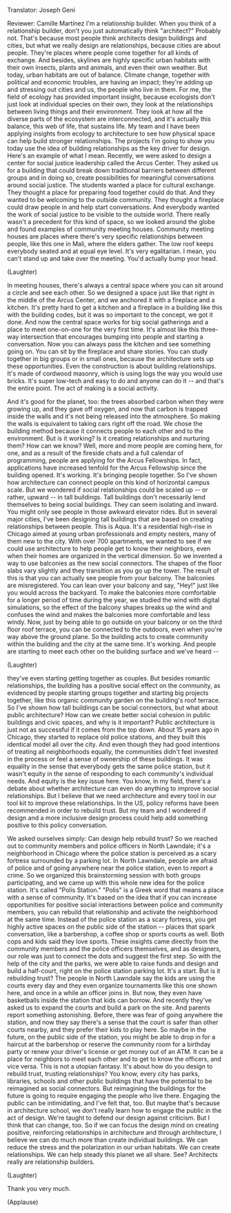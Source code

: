 

Translator: Joseph Geni

Reviewer: Camille Martínez
I&#39;m a relationship builder.
When you think of a relationship builder,
don&#39;t you just automatically
think &quot;architect?&quot;
Probably not.
That&#39;s because most people think
architects design buildings and cities,
but what we really design
are relationships,
because cities are about people.
They&#39;re places where people come together
for all kinds of exchange.
And besides, skylines
are highly specific urban habitats
with their own insects,
plants and animals,
and even their own weather.
But today, urban habitats
are out of balance.
Climate change, together with political
and economic troubles,
are having an impact;
they&#39;re adding up
and stressing out cities and us,
the people who live in them.
For me, the field of ecology
has provided important insight,
because ecologists don&#39;t just look
at individual species on their own,
they look at the relationships
between living things
and their environment.
They look at how all the diverse parts
of the ecosystem are interconnected,
and it&#39;s actually this balance,
this web of life, that sustains life.
My team and I have been applying
insights from ecology to architecture
to see how physical space
can help build stronger relationships.
The projects I&#39;m going to show you today
use the idea of building relationships
as the key driver for design.
Here&#39;s an example of what I mean.
Recently, we were asked to design
a center for social justice leadership
called the Arcus Center.
They asked us for a building
that could break down traditional barriers
between different groups
and in doing so, create possibilities
for meaningful conversations
around social justice.
The students wanted a place
for cultural exchange.
They thought a place for preparing
food together could do that.
And they wanted to be welcoming
to the outside community.
They thought a fireplace
could draw people in
and help start conversations.
And everybody wanted the work
of social justice to be visible
to the outside world.
There really wasn&#39;t a precedent
for this kind of space,
so we looked around the globe
and found examples
of community meeting houses.
Community meeting houses are places
where there&#39;s very specific
relationships between people,
like this one in Mali,
where the elders gather.
The low roof keeps everybody seated
and at equal eye level.
It&#39;s very egalitarian.
I mean, you can&#39;t stand up
and take over the meeting.
You&#39;d actually bump your head.

(Laughter)

In meeting houses,
there&#39;s always a central space
where you can sit around a circle
and see each other.
So we designed a space just like that
right in the middle of the Arcus Center,
and we anchored it
with a fireplace and a kitchen.
It&#39;s pretty hard to get a kitchen
and a fireplace in a building like this
with the building codes,
but it was so important
to the concept, we got it done.
And now the central space
works for big social gatherings
and a place to meet one-on-one
for the very first time.
It&#39;s almost like
this three-way intersection
that encourages bumping into people
and starting a conversation.
Now you can always pass the kitchen
and see something going on.
You can sit by the fireplace
and share stories.
You can study together
in big groups or in small ones,
because the architecture
sets up these opportunities.
Even the construction
is about building relationships.
It&#39;s made of cordwood masonry,
which is using logs
the way you would use bricks.
It&#39;s super low-tech and easy to do
and anyone can do it --
and that&#39;s the entire point.
The act of making is a social activity.

And it&#39;s good for the planet, too:
the trees absorbed carbon
when they were growing up,
and they gave off oxygen,
and now that carbon
is trapped inside the walls
and it&#39;s not being released
into the atmosphere.
So making the walls is equivalent
to taking cars right off the road.
We chose the building method
because it connects people
to each other and to the environment.
But is it working?
Is it creating relationships
and nurturing them?
How can we know?
Well, more and more people
are coming here, for one,
and as a result of the fireside chats
and a full calendar of programming,
people are applying
for the Arcus Fellowships.
In fact, applications have increased
tenfold for the Arcus Fellowship
since the building opened.
It&#39;s working. It&#39;s bringing
people together.
So I&#39;ve shown how architecture
can connect people
on this kind of horizontal campus scale.
But we wondered if social relationships
could be scaled up --
or rather, upward -- in tall buildings.
Tall buildings don&#39;t necessarily lend
themselves to being social buildings.
They can seem isolating and inward.
You might only see people
in those awkward elevator rides.
But in several major cities,
I&#39;ve been designing tall buildings
that are based on creating
relationships between people.
This is Aqua.
It&#39;s a residential high-rise in Chicago
aimed at young urban professionals
and empty nesters,
many of them new to the city.
With over 700 apartments, we wanted to see
if we could use architecture
to help people get to know
their neighbors,
even when their homes are organized
in the vertical dimension.
So we invented a way to use balconies
as the new social connectors.
The shapes of the floor slabs
vary slightly and they transition
as you go up the tower.
The result of this
is that you can actually see people
from your balcony.
The balconies are misregistered.
You can lean over your balcony
and say, &quot;Hey!&quot;
just like you would across the backyard.
To make the balconies more comfortable
for a longer period of time
during the year,
we studied the wind
with digital simulations,
so the effect of the balcony shapes
breaks up the wind
and confuses the wind
and makes the balconies
more comfortable and less windy.
Now, just by being able
to go outside on your balcony
or on the third floor roof terrace,
you can be connected to the outdoors,
even when you&#39;re way above
the ground plane.
So the building acts to create community
within the building and the city
at the same time.
It&#39;s working.
And people are starting to meet each other
on the building surface
and we&#39;ve heard --

(Laughter)

they&#39;ve even starting getting
together as couples.
But besides romantic relationships,
the building has a positive social effect
on the community,
as evidenced by people
starting groups together
and starting big projects together,
like this organic community garden
on the building&#39;s roof terrace.
So I&#39;ve shown how tall buildings
can be social connectors,
but what about public architecture?
How can we create better
social cohesion in public buildings
and civic spaces,
and why is it important?
Public architecture
is just not as successful
if it comes from the top down.
About 15 years ago in Chicago,
they started to replace
old police stations,
and they built this identical model
all over the city.
And even though they had good intentions
of treating all neighborhoods equally,
the communities didn&#39;t feel
invested in the process
or feel a sense of ownership
of these buildings.
It was equality in the sense that
everybody gets the same police station,
but it wasn&#39;t equity
in the sense of responding
to each community&#39;s individual needs.
And equity is the key issue here.
You know, in my field, there&#39;s a debate
about whether architecture
can even do anything
to improve social relationships.
But I believe that we need architecture
and every tool in our tool kit
to improve these relationships.
In the US, policy reforms
have been recommended
in order to rebuild trust.
But my team and I wondered
if design and a more inclusive
design process
could help add something positive
to this policy conversation.

We asked ourselves simply:
Can design help rebuild trust?
So we reached out to community members
and police officers in North Lawndale;
it&#39;s a neighborhood in Chicago
where the police station
is perceived as a scary fortress
surrounded by a parking lot.
In North Lawndale,
people are afraid of police
and of going anywhere
near the police station,
even to report a crime.
So we organized this brainstorming session
with both groups participating,
and we came up with this whole
new idea for the police station.
It&#39;s called &quot;Polis Station.&quot;
&quot;Polis&quot; is a Greek word that means
a place with a sense of community.
It&#39;s based on the idea
that if you can increase opportunities
for positive social interactions
between police and community members,
you can rebuild that relationship
and activate the neighborhood
at the same time.
Instead of the police station
as a scary fortress,
you get highly active spaces
on the public side of the station --
places that spark conversation,
like a barbershop, a coffee shop
or sports courts as well.
Both cops and kids said they love sports.
These insights came directly
from the community members
and the police officers themselves,
and as designers, our role
was just to connect the dots
and suggest the first step.
So with the help
of the city and the parks,
we were able to raise funds
and design and build a half-court,
right on the police station parking lot.
It&#39;s a start.
But is it rebuilding trust?
The people in North Lawndale say
the kids are using the courts every day
and they even organize tournaments
like this one shown here,
and once in a while an officer joins in.
But now, they even have basketballs
inside the station
that kids can borrow.
And recently they&#39;ve asked us
to expand the courts
and build a park on the site.
And parents report something astonishing.
Before, there was fear of going
anywhere the station, and now they say
there&#39;s a sense that the court is safer
than other courts nearby,
and they prefer their kids to play here.
So maybe in the future,
on the public side of the station,
you might be able to drop in
for a haircut at the barbershop
or reserve the community room
for a birthday party
or renew your driver&#39;s license
or get money out of an ATM.
It can be a place for neighbors
to meet each other
and to get to know
the officers, and vice versa.
This is not a utopian fantasy.
It&#39;s about how do you design
to rebuild trust,
trusting relationships?
You know, every city has parks,
libraries, schools
and other public buildings
that have the potential
to be reimagined as social connectors.
But reimagining the buildings
for the future is going to require
engaging the people who live there.
Engaging the public can be intimidating,
and I&#39;ve felt that, too.
But maybe that&#39;s because
in architecture school,
we don&#39;t really learn how to engage
the public in the act of design.
We&#39;re taught to defend
our design against criticism.
But I think that can change, too.
So if we can focus the design mind
on creating positive,
reinforcing relationships
in architecture and through architecture,
I believe we can do much more
than create individual buildings.
We can reduce the stress
and the polarization
in our urban habitats.
We can create relationships.
We can help steady
this planet we all share.
See?
Architects really are
relationship builders.

(Laughter)

Thank you very much.

(Applause)

